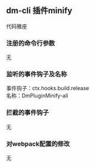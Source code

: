 ## dm-cli 插件minify
代码雅座

### 注册的命令行参数
无
### 监听的事件钩子及名称
事件钩子：ctx.hooks.build.release  
名称：DmPluginMinify-all

### 拦截的事件钩子
无

### 对webpack配置的修改
无